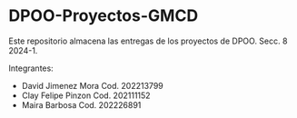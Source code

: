 # DPOO-Proyectos-GMCD
Este repositorio almacena las entregas de los proyectos de DPOO. Secc. 8 2024-1.

Integrantes:
* David Jimenez Mora Cod. 202213799
* Clay Felipe Pinzon Cod. 202111152
* Maira Barbosa Cod. 202226891